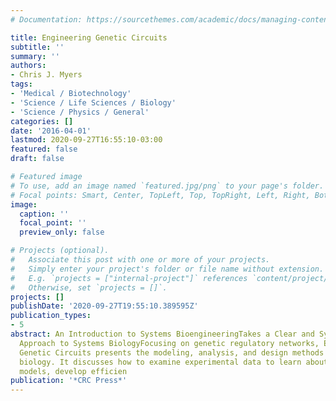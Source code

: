 ```yaml
---
# Documentation: https://sourcethemes.com/academic/docs/managing-content/

title: Engineering Genetic Circuits
subtitle: ''
summary: ''
authors:
- Chris J. Myers
tags:
- 'Medical / Biotechnology'
- 'Science / Life Sciences / Biology'
- 'Science / Physics / General'
categories: []
date: '2016-04-01'
lastmod: 2020-09-27T16:55:10-03:00
featured: false
draft: false

# Featured image
# To use, add an image named `featured.jpg/png` to your page's folder.
# Focal points: Smart, Center, TopLeft, Top, TopRight, Left, Right, BottomLeft, Bottom, BottomRight.
image:
  caption: ''
  focal_point: ''
  preview_only: false

# Projects (optional).
#   Associate this post with one or more of your projects.
#   Simply enter your project's folder or file name without extension.
#   E.g. `projects = ["internal-project"]` references `content/project/deep-learning/index.md`.
#   Otherwise, set `projects = []`.
projects: []
publishDate: '2020-09-27T19:55:10.389595Z'
publication_types:
- 5
abstract: An Introduction to Systems BioengineeringTakes a Clear and Systematic Engineering
  Approach to Systems BiologyFocusing on genetic regulatory networks, Engineering
  Genetic Circuits presents the modeling, analysis, and design methods for systems
  biology. It discusses how to examine experimental data to learn about mathematical
  models, develop efficien
publication: '*CRC Press*'
---
```

